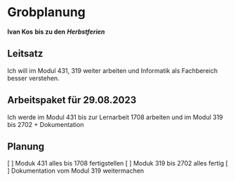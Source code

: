 # Grobplanung
**Ivan Kos**
**bis zu den** ***Herbstferien***
## Leitsatz 
Ich will im Modul 431, 319 weiter arbeiten und Informatik als Fachbereich besser verstehen.
## Arbeitspaket für 29.08.2023
Ich werde im Modul 431 bis zur Lernarbeit 1708 arbeiten und im Modul 319 bis 2702 + Dokumentation
## Planung
[ ] Moduk 431 alles bis 1708 fertigstellen
[ ] Moduk 319 bis 2702 alles fertig
[ ] Dokumentation vom Modul 319 weitermachen
